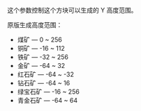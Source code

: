 这个参数控制这个方块可以生成的 Y 高度范围。

原版生成高度范围：
* 煤矿 — 0 ~ 256
* 铜矿 — -16 ~ 112
* 铁矿 — -32 ~ 256
* 金矿 — -64 ~ 32
* 红石矿 — -64 ~ -32
* 钻石矿 — -64 ~ 16
* 绿宝石矿 — -16 ~ 256
* 青金石矿 — -64 ~ 64
